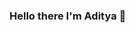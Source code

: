 ### Hello there I'm Aditya 👋

<!--
**adipali2016/adipali2016** is a ✨ _special_ ✨ repository because its `README.md` (this file) appears on your GitHub profile.

Here are some ideas to get you started:

- 🔭 I’m currently working on ... React Project
- 🌱 I’m currently learning ... Python
- 👯 I’m looking to collaborate ... on Web-Development Projects
- 🤔 I’m looking for help with ... Python
- 💬 Ask me about ... Anything, always eager to learn.
- 📫 How to reach me: ... [ E-mail](http://adipali2016@gmail.com)
- 😄 Pronouns: 
- ⚡ Fun fact: ... I am little mad, maybe more
-->
